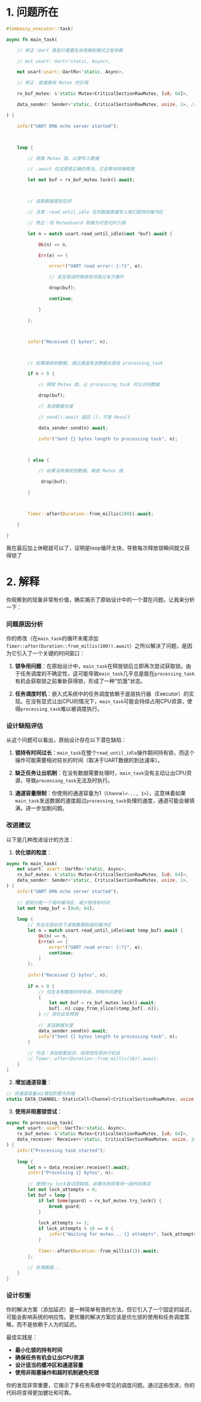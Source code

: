 # 1. 问题所在

```rust
#[embassy_executor::task]

async fn main_task(

    // 修正：Uart 类型只需要生命周期和模式泛型参数

    // mut usart: Uart<'static, Async>,

    mut usart:usart::UartRx<'static, Async>,

    // 修正：直接接收 Mutex 的引用

    rx_buf_mutex: &'static Mutex<CriticalSectionRawMutex, [u8; 64]>,

    data_sender: Sender<'static, CriticalSectionRawMutex, usize, 1>, // 修正：Sender 泛型参数

) {

    info!("UART DMA echo server started");



    loop {

        // 获取 Mutex 锁，以便写入数据

        // .await 在这里是正确的用法，它会等待锁被释放

        let mut buf = rx_buf_mutex.lock().await;



        // 读取数据直到空闲

        // 注意：read_until_idle 会将数据直接写入我们提供的缓冲区

        // 修正：将 MutexGuard 转换为可变切片引用

        let n = match usart.read_until_idle(&mut *buf).await {

            Ok(n) => n,

            Err(e) => {

                error!("UART read error: {:?}", e);

                // 发生错误时释放锁并跳过本次循环

                drop(buf);

                continue;

            }

        };



        info!("Received {} bytes", n);



        // 如果接收到数据，通过通道发送数据长度给 processing_task

        if n > 0 {

            // 释放 Mutex 锁，让 processing_task 可以访问数据

            drop(buf);

            // 发送数据长度

            // send().await 返回 ()，不是 Result

            data_sender.send(n).await;

            info!("Sent {} bytes length to processing task", n);



        } else {

            // 如果没有接收到数据，释放 Mutex 锁

             drop(buf);

        }



        Timer::after(Duration::from_millis(100)).await;

    }

}

```

我在最后加上休眠就可以了，证明是loop循环太快，导致每次释放锁瞬间就又获得锁了

# 2. 解释

你观察到的现象非常有价值，确实揭示了原始设计中的一个潜在问题。让我来分析一下：

### 问题原因分析

你的修改（在`main_task`的循环末尾添加`Timer::after(Duration::from_millis(100)).await`）之所以解决了问题，是因为它引入了一个关键的时间窗口：

1. **锁争用问题**：在原始设计中，`main_task`在释放锁后立即再次尝试获取锁。由于任务调度的不确定性，这可能导致`main_task`几乎总是能在`processing_task`有机会获取锁之前重新获得锁，形成了一种"饥饿"状态。

2. **任务调度时机**：嵌入式系统中的任务调度依赖于底层执行器（Executor）的实现。在没有显式让出CPU的情况下，`main_task`可能会持续占用CPU资源，使得`processing_task`难以被调度执行。

### 设计缺陷评估

从这个问题可以看出，原始设计存在以下潜在缺陷：

1. **锁持有时间过长**：`main_task`在整个`read_until_idle`操作期间持有锁，而这个操作可能需要相对较长的时间（取决于UART数据的到达速率）。

2. **缺乏任务让出机制**：在没有数据需要处理时，`main_task`没有主动让出CPU资源，导致`processing_task`无法及时执行。

3. **通道容量限制**：你使用的通道容量为1（`Channel<..., 1>`），这意味着如果`main_task`发送数据的速度超过`processing_task`处理的速度，通道可能会被填满，进一步加剧问题。

### 改进建议

以下是几种改进设计的方法：

1. **优化锁的粒度**：

```rust
async fn main_task(
    mut usart: usart::UartRx<'static, Async>,
    rx_buf_mutex: &'static Mutex<CriticalSectionRawMutex, [u8; 64]>,
    data_sender: Sender<'static, CriticalSectionRawMutex, usize, 1>,
) {
    info!("UART DMA echo server started");
    
    // 提前分配一个临时缓冲区，减少锁持有时间
    let mut temp_buf = [0u8; 64];
    
    loop {
        // 先在无锁状态下读取数据到临时缓冲区
        let n = match usart.read_until_idle(&mut temp_buf).await {
            Ok(n) => n,
            Err(e) => {
                error!("UART read error: {:?}", e);
                continue;
            }
        };
        
        info!("Received {} bytes", n);
        
        if n > 0 {
            // 仅在复制数据时持有锁，持有时间更短
            {
                let mut buf = rx_buf_mutex.lock().await;
                buf[..n].copy_from_slice(&temp_buf[..n]);
            } // 锁在此处释放
            
            // 发送数据长度
            data_sender.send(n).await;
            info!("Sent {} bytes length to processing task", n);
        }
        
        // 可选：添加短暂延迟，给其他任务执行机会
        // Timer::after(Duration::from_millis(10)).await;
    }
}
```

2. **增加通道容量**：

```rust
// 将通道容量从1增加到更大的值
static DATA_CHANNEL: StaticCell<Channel<CriticalSectionRawMutex, usize, 10>> = StaticCell::new();
```

3. **使用非阻塞锁尝试**：

```rust
async fn processing_task(
    mut usart: usart::UartTx<'static, Async>,
    rx_buf_mutex: &'static Mutex<CriticalSectionRawMutex, [u8; 64]>,
    data_receiver: Receiver<'static, CriticalSectionRawMutex, usize, 1>,
) {
    info!("Processing task started");
    
    loop {
        let n = data_receiver.receive().await;
        info!("Processing {} bytes", n);
        
        // 使用try_lock尝试获取锁，如果失败则等待一段时间再试
        let mut lock_attempts = 0;
        let buf = loop {
            if let Some(guard) = rx_buf_mutex.try_lock() {
                break guard;
            }
            
            lock_attempts += 1;
            if lock_attempts % 10 == 0 {
                info!("Waiting for mutex... {} attempts", lock_attempts);
            }
            
            Timer::after(Duration::from_millis(1)).await;
        };
        
        // 处理数据...
    }
}
```

### 设计权衡

你的解决方案（添加延迟）是一种简单有效的方法，但它引入了一个固定的延迟，可能会影响系统的响应性。更优雅的解决方案应该是优化锁的使用和任务调度策略，而不是依赖于人为的延迟。

最佳实践是：
- **最小化锁的持有时间**
- **确保任务有机会让出CPU资源**
- **设计适当的缓冲区和通道容量**
- **使用非阻塞操作和超时机制避免死锁**

你的发现非常重要，它揭示了多任务系统中常见的调度问题。通过这些改进，你的代码将变得更加健壮和可靠。